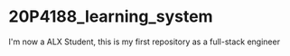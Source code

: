 # 20P4188_learning_system
I'm now a ALX Student, this is my first repository as a full-stack engineer
